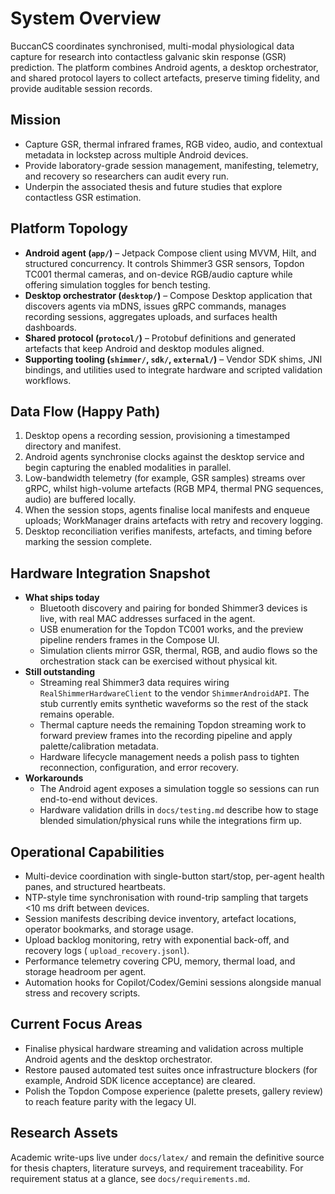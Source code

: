 # System Overview

BuccanCS coordinates synchronised, multi-modal physiological data capture for research into
contactless galvanic skin
response (GSR) prediction. The platform combines Android agents, a desktop orchestrator, and shared
protocol layers to
collect artefacts, preserve timing fidelity, and provide auditable session records.

## Mission

- Capture GSR, thermal infrared frames, RGB video, audio, and contextual metadata in lockstep across
  multiple Android
  devices.
- Provide laboratory-grade session management, manifesting, telemetry, and recovery so researchers
  can audit every run.
- Underpin the associated thesis and future studies that explore contactless GSR estimation.

## Platform Topology

- **Android agent (`app/`)** – Jetpack Compose client using MVVM, Hilt, and structured concurrency.
  It controls Shimmer3
  GSR sensors, Topdon TC001 thermal cameras, and on-device RGB/audio capture while offering
  simulation toggles for bench
  testing.
- **Desktop orchestrator (`desktop/`)** – Compose Desktop application that discovers agents via
  mDNS, issues gRPC
  commands, manages recording sessions, aggregates uploads, and surfaces health dashboards.
- **Shared protocol (`protocol/`)** – Protobuf definitions and generated artefacts that keep Android
  and desktop
  modules aligned.
- **Supporting tooling (`shimmer/`, `sdk/`, `external/`)** – Vendor SDK shims, JNI bindings, and
  utilities used to
  integrate hardware and scripted validation workflows.

## Data Flow (Happy Path)

1. Desktop opens a recording session, provisioning a timestamped directory and manifest.
2. Android agents synchronise clocks against the desktop service and begin capturing the enabled
   modalities in parallel.
3. Low-bandwidth telemetry (for example, GSR samples) streams over gRPC, whilst high-volume
   artefacts (RGB MP4, thermal
   PNG sequences, audio) are buffered locally.
4. When the session stops, agents finalise local manifests and enqueue uploads; WorkManager drains
   artefacts with retry
   and recovery logging.
5. Desktop reconciliation verifies manifests, artefacts, and timing before marking the session
   complete.

## Hardware Integration Snapshot

- **What ships today**
    - Bluetooth discovery and pairing for bonded Shimmer3 devices is live, with real MAC addresses
      surfaced in the agent.
    - USB enumeration for the Topdon TC001 works, and the preview pipeline renders frames in the
      Compose UI.
    - Simulation clients mirror GSR, thermal, RGB, and audio flows so the orchestration stack can be
      exercised without
      physical kit.
- **Still outstanding**
    - Streaming real Shimmer3 data requires wiring `RealShimmerHardwareClient` to the vendor
      `ShimmerAndroidAPI`. The stub
      currently emits synthetic waveforms so the rest of the stack remains operable.
    - Thermal capture needs the remaining Topdon streaming work to forward preview frames into the
      recording pipeline and
      apply palette/calibration metadata.
    - Hardware lifecycle management needs a polish pass to tighten reconnection, configuration, and
      error recovery.
- **Workarounds**
    - The Android agent exposes a simulation toggle so sessions can run end-to-end without devices.
    - Hardware validation drills in `docs/testing.md` describe how to stage blended
      simulation/physical runs while the
      integrations firm up.

## Operational Capabilities

- Multi-device coordination with single-button start/stop, per-agent health panes, and structured
  heartbeats.
- NTP-style time synchronisation with round-trip sampling that targets <10 ms drift between devices.
- Session manifests describing device inventory, artefact locations, operator bookmarks, and storage
  usage.
- Upload backlog monitoring, retry with exponential back-off, and recovery logs (
  `upload_recovery.jsonl`).
- Performance telemetry covering CPU, memory, thermal load, and storage headroom per agent.
- Automation hooks for Copilot/Codex/Gemini sessions alongside manual stress and recovery scripts.

## Current Focus Areas

- Finalise physical hardware streaming and validation across multiple Android agents and the desktop
  orchestrator.
- Restore paused automated test suites once infrastructure blockers (for example, Android SDK
  licence acceptance) are
  cleared.
- Polish the Topdon Compose experience (palette presets, gallery review) to reach feature parity
  with the legacy UI.

## Research Assets

Academic write-ups live under `docs/latex/` and remain the definitive source for thesis chapters,
literature surveys,
and requirement traceability. For requirement status at a glance, see `docs/requirements.md`.
